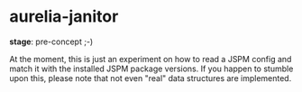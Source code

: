 # aurelia-janitor

**stage**: pre-concept ;-)

At the moment, this is just an experiment on how to read a JSPM config and match it with the installed JSPM package versions.
If you happen to stumble upon this, please note that not even "real" data structures are implemented.

